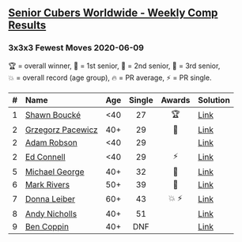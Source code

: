 <style>table {white-space: nowrap;}</style>

## [Senior Cubers Worldwide - Weekly Comp Results](/scw-comp/results/)
### 3x3x3 Fewest Moves 2020-06-09

<span style="white-space: nowrap;">🏆 = overall winner</span>, <span style="white-space: nowrap;">🥇 = 1st senior</span>, <span style="white-space: nowrap;">🥈 = 2nd senior</span>, <span style="white-space: nowrap;">🥉 = 3rd senior</span>, <span style="white-space: nowrap;">💥 = overall record (age group)</span>, <span style="white-space: nowrap;">🔥 = PR average</span>, <span style="white-space: nowrap;">⚡ = PR single</span>.

| # | Name | Age | Single | Awards | Solution |
| :--: | :-- | :--: | :--: | :--: | :-- |
| 1 | [Shawn Boucké](../../persons/shawn_boucke/333fm.md) | <40 | 27 | 🏆 | [Link](https://www.facebook.com/events/855783411578420/permalink/856857321471029) |
| 2 | [Grzegorz Pacewicz](../../persons/grzegorz_pacewicz/333fm.md) | 40+ | 29 | 🥇 | [Link](https://www.facebook.com/events/855783411578420/permalink/857203278103100) |
| 2 | [Adam Robson](../../persons/adam_robson/333fm.md) | <40 | 29 |  | [Link](https://www.facebook.com/events/855783411578420/permalink/856901441466617) |
| 2 | [Ed Connell](../../persons/ed_connell/333fm.md) | <40 | 29 | ⚡ | [Link](https://www.facebook.com/events/855783411578420/permalink/856819448141483) |
| 5 | [Michael George](../../persons/michael_george/333fm.md) | 40+ | 32 | 🥈 | [Link](https://www.facebook.com/events/855783411578420/permalink/860178947805533) |
| 6 | [Mark Rivers](../../persons/mark_rivers/333fm.md) | 50+ | 39 | 🥉 | [Link](https://www.facebook.com/events/855783411578420/permalink/860043347819093) |
| 7 | [Donna Leiber](../../persons/donna_leiber/333fm.md) | 60+ | 43 | 💥 ⚡ | [Link](https://www.facebook.com/events/855783411578420/permalink/859012521255509) |
| 8 | [Andy Nicholls](../../persons/andy_nicholls/333fm.md) | 40+ | 51 |  | [Link](https://www.facebook.com/events/855783411578420/permalink/855929128230515) |
| 9 | [Ben Coppin](../../persons/ben_coppin/333fm.md) | 40+ | DNF |  | [Link](https://www.facebook.com/events/855783411578420/permalink/857232631433498) |

<!-- Global site tag (gtag.js) - Google Analytics -->
<script async src="https://www.googletagmanager.com/gtag/js?id=UA-86348435-3"></script>
<script>window.dataLayer = window.dataLayer || []; function gtag() {dataLayer.push(arguments);} gtag('js', new Date()); gtag('config', 'UA-86348435-3');</script>
